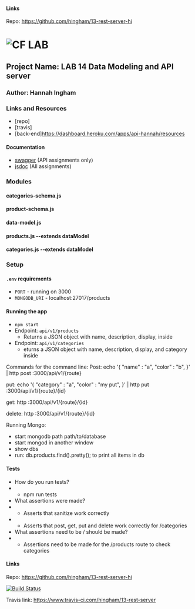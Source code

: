 
#### Links
Repo: https://github.com/hingham/13-rest-server-hi

![CF](http://i.imgur.com/7v5ASc8.png) LAB
=================================================

## Project Name: LAB 14 Data Modeling and API server

### Author: Hannah Ingham

### Links and Resources
* [repo]
* [travis]
* [back-end]https://dashboard.heroku.com/apps/api-hannah/resources

#### Documentation
* [swagger](http://xyz.com) (API assignments only)
* [jsdoc](http://xyz.com) (All assignments)

### Modules
#### categories-schema.js
#### product-schema.js
#### data-model.js
#### products.js --extends dataModel
#### categories.js --extends dataModel

### Setup
#### `.env` requirements
* `PORT` - running on 3000
* `MONGODB_URI` - localhost:27017/products

#### Running the app
* `npm start`
* Endpoint:  `api/v1/products` 
  * Returns a JSON object with name, description, display, inside
* Endpoint: `api/v1/categories`
  * eturns a JSON object with name, description, display, and category inside

Commands for the command line: 
Post: echo '{
	"name" : "a",
	"color" : "b",
}' | http post :3000/api/v1/{route}

put: echo '{
	"category" : "a",
	"color" : "my put",
}' | http put :3000/api/v1/{route}/{id}

get: http :3000/api/v1/{route}/{id}

delete: http :3000/api/v1/{route}/{id}

Running Mongo:
* start mongodb path path/to/database
* start mongod in another window
* show dbs
* run: db.products.find().pretty(); to print all items in db

#### Tests
* How do you run tests? 
* * npm run tests
* What assertions were made?
* * Asserts that sanitize work correctly
* * Asserts that post, get, put and delete work correctly for /categories
* What assertions need to be / should be made?
* * Assertions need to be made for the /products route to check categories 

#### Links
Repo: https://github.com/hingham/13-rest-server-hi

[![Build Status](https://www.travis-ci.com/hingham/13-rest-server.svg?branch=master)](https://www.travis-ci.com/hingham/13-rest-server)

Travis link: https://www.travis-ci.com/hingham/13-rest-server

